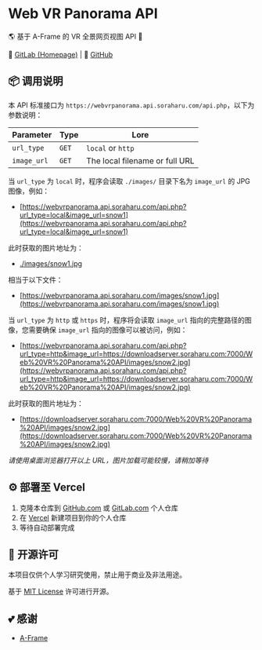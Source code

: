 # Web VR Panorama API

🌎 基于 A-Frame 的 VR 全景网页视图 API 🔐

🔗 [GitLab (Homepage)](https://gitlab.soraharu.com/XiaoXi/Web-VR-Panorama-API) | 🔗 [GitHub](https://github.com/yanranxiaoxi/Web-VR-Panorama-API)

## 📦️ 调用说明

本 API 标准接口为 `https://webvrpanorama.api.soraharu.com/api.php`，以下为参数说明：

| Parameter   | Type  | Lore                           |
| ----------- | ----- | ------------------------------ |
| `url_type`  | `GET` | `local` or `http`              |
| `image_url` | `GET` | The local filename or full URL |

当 `url_type` 为 `local` 时，程序会读取 `./images/` 目录下名为 `image_url` 的 JPG 图像，例如：

- [https://webvrpanorama.api.soraharu.com/api.php?url_type=local&image_url=snow1](https://webvrpanorama.api.soraharu.com/api.php?url_type=local&image_url=snow1)

此时获取的图片地址为：

- [./images/snow1.jpg](https://webvrpanorama.api.soraharu.com/images/snow1.jpg)

相当于以下文件：

- [https://webvrpanorama.api.soraharu.com/images/snow1.jpg](https://webvrpanorama.api.soraharu.com/images/snow1.jpg)

当 `url_type` 为 `http` 或 `https` 时，程序将会读取 `image_url` 指向的完整路径的图像，您需要确保 `image_url` 指向的图像可以被访问，例如：

- [https://webvrpanorama.api.soraharu.com/api.php?url_type=http&image_url=https://downloadserver.soraharu.com:7000/Web%20VR%20Panorama%20API/images/snow2.jpg](https://webvrpanorama.api.soraharu.com/api.php?url_type=http&image_url=https://downloadserver.soraharu.com:7000/Web%20VR%20Panorama%20API/images/snow2.jpg)

此时获取的图片地址为：

- [https://downloadserver.soraharu.com:7000/Web%20VR%20Panorama%20API/images/snow2.jpg](https://downloadserver.soraharu.com:7000/Web%20VR%20Panorama%20API/images/snow2.jpg)

*请使用桌面浏览器打开以上 URL，图片加载可能较慢，请稍加等待*

## ⚙️ 部署至 Vercel

1. 克隆本仓库到 [GitHub.com](https://github.com/) 或 [GitLab.com](https://gitlab.com/) 个人仓库
2. 在 [Vercel](https://vercel.com/) 新建项目到你的个人仓库
3. 等待自动部署完成

## 📜 开源许可

本项目仅供个人学习研究使用，禁止用于商业及非法用途。

基于 [MIT License](https://choosealicense.com/licenses/mit/) 许可进行开源。

## 💕 感谢

- [A-Frame](https://aframe.io/)
